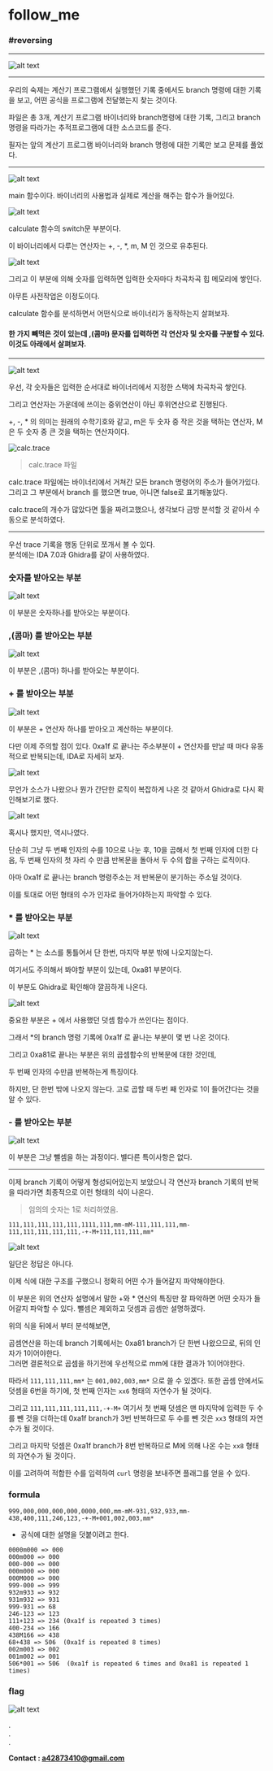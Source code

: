 # follow_me
### #reversing

---
![alt text](../../images/fol1.PNG)

---

우리의 숙제는 계산기 프로그램에서 실행했던 기록 중에서도 branch 명령에 대한 기록을 보고, 어떤 공식을 프로그램에 전달했는지 찾는 것이다.

파일은 총 3개, 계산기 프로그램 바이너리와 branch명령에 대한 기록, 그리고 branch명령을 따라가는 추적프로그램에 대한 소스코드를 준다.

필자는 앞의 계산기 프로그램 바이너리와 branch 명령에 대한 기록만 보고 문제를 풀었다.

---

![alt text](../../images/fol2.PNG)

main 함수이다. 바이너리의 사용법과 실제로 계산을 해주는 함수가 들어있다.

![alt text](../../images/fol3.PNG)

calculate 함수의 switch문 부분이다.

이 바이너리에서 다루는 연산자는 +, -, *, m, M 인 것으로 유추된다.

![alt text](../../images/fol4.PNG)

그리고 이 부분에 의해 숫자를 입력하면 입력한 숫자마다 차곡차곡 힙 메모리에 쌓인다.

아무튼 사전작업은 이정도이다.

calculate 함수를 분석하면서 어떤식으로 바이너리가 동작하는지 살펴보자.

#### 한 가지 빼먹은 것이 있는데 ,(콤마) 문자를 입력하면 각 연산자 및 숫자를 구분할 수 있다. 이것도 아래에서 살펴보자.

---

![alt text](../../images/fol5.PNG)

우선, 각 숫자들은 입력한 순서대로 바이너리에서 지정한 스택에 차곡차곡 쌓인다.

그리고 연산자는 가운데에 쓰이는 중위연산이 아닌 후위연산으로 진행된다.

+, -, * 의 의미는 원래의 수학기호와 같고, m은 두 숫자 중 작은 것을 택하는 연산자, M은 두 숫자 중 큰 것을 택하는 연산자이다.

![calc.trace](../../images/fol6.PNG)
> calc.trace 파일

calc.trace 파일에는 바이너리에서 거쳐간 모든 branch 명령어의 주소가 들어가있다. 그리고 그 부분에서 branch 를 했으면 true, 아니면 false로 표기해놓았다.

calc.trace의 개수가 많았다면 툴을 짜려고했으나, 생각보다 금방 분석할 것 같아서 수동으로 분석하였다.

---

우선 trace 기록을 행동 단위로 쪼개서 볼 수 있다.  
분석에는 IDA 7.0과 Ghidra를 같이 사용하였다.

### 숫자를 받아오는 부분

![alt text](../../images/fol7.PNG)

이 부분은 숫자하나를 받아오는 부분이다.

### ,(콤마) 를 받아오는 부분

![alt text](../../images/fol8.PNG)

이 부분은 ,(콤마) 하나를 받아오는 부분이다.

### + 를 받아오는 부분

![alt text](../../images/fol9.PNG)

이 부분은 + 연산자 하나를 받아오고 계산하는 부분이다.

다만 이제 주의할 점이 있다. 0xa1f 로 끝나는 주소부분이 + 연산자를 만날 때 마다 유동적으로 반복되는데, IDA로 자세히 보자.

![alt text](../../images/fol10.PNG)

무언가 소스가 나왔으나 뭔가 간단한 로직이 복잡하게 나온 것 같아서 Ghidra로 다시 확인해보기로 했다.

![alt text](../../images/fol11.PNG)

혹시나 했지만, 역시나였다.   

단순히 그냥 두 번째 인자의 수를 10으로 나눈 후, 10을 곱해서 첫 번째 인자에 더한 다음, 두 번째 인자의 첫 자리 수 만큼 반복문을 돌아서 두 수의 합을 구하는 로직이다.

아마 0xa1f 로 끝나는 branch 명령주소는 저 반복문이 분기하는 주소일 것이다.

이를 토대로 어떤 형태의 수가 인자로 들어가야하는지 파악할 수 있다.

### * 를 받아오는 부분

![alt text](../../images/fol12.PNG)

 곱하는 * 는 소스를 통틀어서 단 한번, 마지막 부분 밖에 나오지않는다.

 여기서도 주의해서 봐야할 부분이 있는데, 0xa81 부분이다.

 이 부분도 Ghidra로 확인해야 깔끔하게 나온다.

 ![alt text](../../images/fol13.PNG)

 중요한 부분은 + 에서 사용했던 덧셈 함수가 쓰인다는 점이다.

 그래서 *의 branch 명령 기록에 0xa1f 로 끝나는 부분이 몇 번 나온 것이다.

 그리고 0xa81로 끝나는 부분은 위의 곱셈함수의 반복문에 대한 것인데,
 
 두 번째 인자의 수만큼 반복하는게 특징이다.  

 하지만, 단 한번 밖에 나오지 않는다. 고로 곱할 때 두번 째 인자로 1이 들어간다는 것을 알 수 있다.

 ### - 를 받아오는 부분

 ![alt text](../../images/fol14.PNG)

 이 부분은 그냥 뺄셈을 하는 과정이다. 별다른 특이사항은 없다.

 ---

 이제 branch 기록이 어떻게 형성되어있는지 보았으니 각 연산자 branch 기록의 반복을 따라가면 최종적으로 이런 형태의 식이 나온다.   
 > 임의의 숫자는 1로 처리하였음.

 ` 111,111,111,111,111,1111,111,mm-mM-111,111,111,mm-111,111,111,111,111,-+-M+111,111,111,mm* `

 
![alt text](../../images/fol15.PNG)

일단은 정답은 아니다.

이제 식에 대한 구조를 구했으니 정확히 어떤 수가 들어갈지 파악해야한다.

이 부분은 위의 연산자 설명에서 말한 +와 * 연산의 특징만 잘 파악하면 어떤 숫자가 들어갈지 파악할 수 있다. 뺄셈은 제외하고 덧셈과 곱셈만 설명하겠다.

위의 식을 뒤에서 부터 분석해보면,

곱셈연산을 하는데 branch 기록에서는 0xa81 branch가 단 한번 나왔으므로, 뒤의 인자가 1이어야한다.  
그러면 결론적으로 곱셈을 하기전에 우선적으로 mm에 대한 결과가 1이어야한다.

따라서 ` 111,111,111,mm* ` 는 ` 001,002,003,mm* ` 으로 쓸 수 있겠다. 또한 곱셈 안에서도 덧셈을 6번을 하기에, 첫 번째 인자는 ` xx6 ` 형태의 자연수가 될 것이다.

그리고 ` 111,111,111,111,111,-+-M+ ` 여기서 첫 번째 덧셈은 맨 마지막에 입력한 두 수를 뺀 것을 더하는데 0xa1f branch가 3번 반복하므로 두 수를 뺀 것은 ` xx3 ` 형태의 자연수가 될 것이다.   

그리고 마지막 덧셈은 0xa1f branch가 8번 반복하므로 M에 의해 나온 수는 ` xx8 ` 형태의 자연수가 될 것이다.

이를 고려하여 적합한 수를 입력하여 ` curl ` 명령을 보내주면 플래그를 얻을 수 있다.

### formula

` 999,000,000,000,000,0000,000,mm-mM-931,932,933,mm-438,400,111,246,123,-+-M+001,002,003,mm* `  

* 공식에 대한 설명을 덧붙이려고 한다.  
```
0000m000 => 000  
000m000 => 000  
000-000 => 000  
000m000 => 000  
000M000 => 000  
999-000 => 999  
932m933 => 932  
931m932 => 931  
999-931 => 68  
246-123 => 123  
111+123 => 234 (0xa1f is repeated 3 times)  
400-234 => 166  
438M166 => 438  
68+438 => 506  (0xa1f is repeated 8 times)  
002m003 => 002  
001m002 => 001  
506*001 => 506  (0xa1f is repeated 6 times and 0xa81 is repeated 1 times)
``` 

### flag 

![alt text](../../images/fol16.PNG)

.  
.  
.  



**Contact : a42873410@gmail.com**
